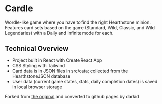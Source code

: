 # Cardle

Wordle-like game where you have to find the right Hearthstone minion. Features card sets based on the game (Standard, Wild, Classic, and Wild Legendaries) with a Daily and Infinite mode for each.

## Technical Overview

- Project built in React with Create React App
- CSS Styling with Tailwind
- Card data is in JSON files in src/data; collected from the HearthstoneJSON database
- User data (current game states, stats, daily completion dates) is saved in local browser storage

Forked from [the original](https://github.com/Evanomnom/Cardle) and converted to github pages by darkid
